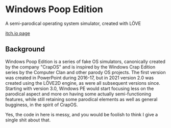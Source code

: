 # Windows Poop Edition
A semi-parodical operating system simulator, created with LÖVE

[itch.io page](https://viba-unu.itch.io/winpe5)

## Background
Windows Poop Edition is a series of fake OS simulators, canonically created by the company "CrapOS" and is inspired by the Windows Crap Edition series by the Computer Clan and other parody OS projects. The first version was created in PowerPoint during 2016-17, but in 2021 version 2.0 was created using the LÖVE2D engine, as were all subsequent versions since. Starting with version 3.0, Windows PE would start focusing less on the parodical aspect and more on having some actually semi-functioning features, while still retaining some parodical elements as well as general bugginess, in the spirit of CrapOS.

Yes, the code in here is messy, and you would be foolish to think I give a single shit about that.
